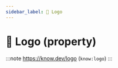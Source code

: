 ```yaml
---
sidebar_label: 🔶 Logo
---
```


# 🔶 Logo (property)

:::note
https://know.dev/logo
(`know:logo`)
:::
